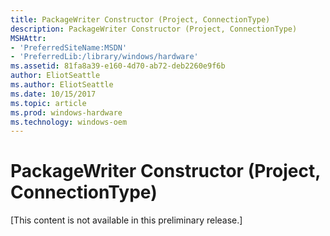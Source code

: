 ```yaml
---
title: PackageWriter Constructor (Project, ConnectionType)
description: PackageWriter Constructor (Project, ConnectionType)
MSHAttr:
- 'PreferredSiteName:MSDN'
- 'PreferredLib:/library/windows/hardware'
ms.assetid: 81fa8a39-e160-4d70-ab72-deb2260e9f6b
author: EliotSeattle
ms.author: EliotSeattle
ms.date: 10/15/2017
ms.topic: article
ms.prod: windows-hardware
ms.technology: windows-oem
---
```


# PackageWriter Constructor (Project, ConnectionType)


\[This content is not available in this preliminary release.\]

 

 






